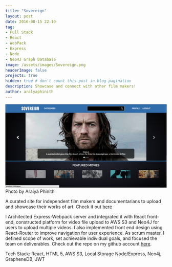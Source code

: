 ```yaml
---
title: "Sovereign"
layout: post
date: 2016-08-15 22:10
tag: 
- Full Stack
- React
- WebPack
- Express
- Node
- Neo4J Graph Database
image: /assets/images/Sovereign.png
headerImage: false
projects: true
hidden: true # don't count this post in blog pagination
description: Showcase and connect with other film makers!
author: aralyaphinith
---
```


<div class="bigger-image">
  <img class="image" src="../assets/images/Sovereign.png" alt="Sovereign">
  <figcaption class="caption">Photo by Aralya Phinith</figcaption>
</div>

A curated site for independent film makers and documentarians to upload and showcase their works of art. Check it out [here](https://sovereign989.herokuapp.com)

I Architected Express-Webpack server and integrated it with React front-end, constructed platform for video file upload to AWS S3 and Neo4J for users to upload multiple videos. I also implemented front end design using React-Router to improve navigation for user experience. As scrum master, I defined scope of work, set achievable individual goals, and focused the team on deliverables. Check out the repo on my github account [here](https://github.com/Aphinith/Sovereign).

Tech Stack:
React, HTML 5, AWS S3, Local Storage
Node/Express, Neo4j, GrapheneDB, JWT